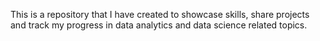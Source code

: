 This is a repository that I have created to showcase skills, share projects and track my progress in data analytics and data science related topics.
